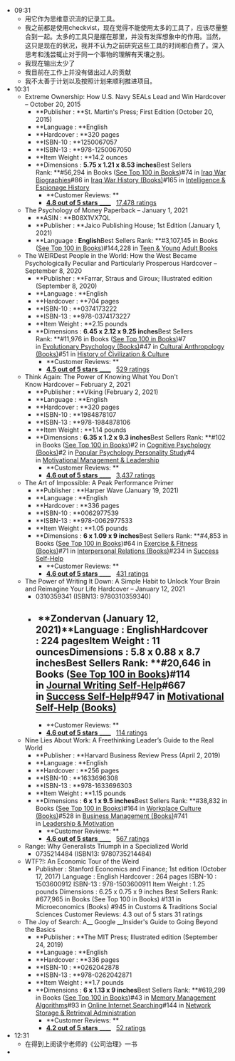 - 09:31
    - 用它作为思维意识流的记录工具。
    - 我之前都是使用checkvist，现在觉得不能使用太多的工具了，应该尽量整合到一起。太多的工具只是摆在那里，并没有发挥想象中的作用。当然，这只是现在的状况，我并不认为之前研究这些工具的时间都白费了。深入思考和浅尝辄止对于同一个事物的理解有天壤之别。
    - 我现在输出太少了
    - 我目前在工作上并没有做出过人的贡献
    - 我不太善于计划以及按照计划来顺利推进项目。
- 10:31
    - Extreme Ownership: How U.S. Navy SEALs Lead and Win Hardcover – October 20, 2015
        - **Publisher : **St. Martin's Press; First Edition (October 20, 2015)
        - **Language : **English
        - **Hardcover : **320 pages
        - **ISBN-10 : **1250067057
        - **ISBN-13 : **978-1250067050
        - **Item Weight : **14.2 ounces
        - **Dimensions : **5.75 x 1.21 x 8.53 inches**Best Sellers Rank: **#56,294 in Books ([See Top 100 in Books](https://www.amazon.com/gp/bestsellers/books/ref=pd_zg_ts_books))#74 in [Iraq War Biographies](https://www.amazon.com/gp/bestsellers/books/9681306011/ref=pd_zg_hrsr_books)#86 in [Iraq War History (Books)](https://www.amazon.com/gp/bestsellers/books/387040011/ref=pd_zg_hrsr_books)#165 in [Intelligence & Espionage History](https://www.amazon.com/gp/bestsellers/books/5015/ref=pd_zg_hrsr_books)
            - **Customer Reviews: **
            - [__4.8 out of 5 stars__ ____](javascript:void%280%29)   [17,478 ratings](https://www.amazon.com/Extreme-Ownership-U-S-Navy-SEALs/dp/1250067057#customerReviews)
    - The Psychology of Money Paperback – January 1, 2021
        - **ASIN : **B08X1VX7QL
        - **Publisher : **Jaico Publishing House; 1st Edition (January 1, 2021)
        - **Language : **English**Best Sellers Rank: **#3,107,145 in Books ([See Top 100 in Books](https://www.amazon.com/gp/bestsellers/books/ref=pd_zg_ts_books))#144,228 in [Teen & Young Adult Books](https://www.amazon.com/gp/bestsellers/books/28/ref=pd_zg_hrsr_books)
    - The WEIRDest People in the World: How the West Became Psychologically Peculiar and Particularly Prosperous Hardcover – September 8, 2020
        - **Publisher : **Farrar, Straus and Giroux; Illustrated edition (September 8, 2020)
        - **Language : **English
        - **Hardcover : **704 pages
        - **ISBN-10 : **0374173222
        - **ISBN-13 : **978-0374173227
        - **Item Weight : **2.15 pounds
        - **Dimensions : **6.45 x 2.12 x 9.25 inches**Best Sellers Rank: **#11,976 in Books ([See Top 100 in Books](https://www.amazon.com/gp/bestsellers/books/ref=pd_zg_ts_books))#7 in [Evolutionary Psychology (Books)](https://www.amazon.com/gp/bestsellers/books/13922612011/ref=pd_zg_hrsr_books)#47 in [Cultural Anthropology (Books)](https://www.amazon.com/gp/bestsellers/books/11235/ref=pd_zg_hrsr_books)#51 in [History of Civilization & Culture](https://www.amazon.com/gp/bestsellers/books/15812171/ref=pd_zg_hrsr_books)
            - **Customer Reviews: **
            - [__4.5 out of 5 stars__ ____](javascript:void%280%29)   [529 ratings](https://www.amazon.com/WEIRDest-People-World-Psychologically-Particularly/dp/0374173222/ref=sr_1_1?crid=3MEBDXQD9R3PD&dchild=1&keywords=the+weirdest+people+in+the+world&qid=1620459208&sprefix=the+weired%2Caps%2C417&sr=8-1#customerReviews)
    - Think Again: The Power of Knowing What You Don't Know Hardcover – February 2, 2021
        - **Publisher : **Viking (February 2, 2021)
        - **Language : **English
        - **Hardcover : **320 pages
        - **ISBN-10 : **1984878107
        - **ISBN-13 : **978-1984878106
        - **Item Weight : **1.14 pounds
        - **Dimensions : **6.35 x 1.2 x 9.3 inches**Best Sellers Rank: **#102 in Books ([See Top 100 in Books](https://www.amazon.com/gp/bestsellers/books/ref=pd_zg_ts_books))#2 in [Cognitive Psychology (Books)](https://www.amazon.com/gp/bestsellers/books/573358/ref=pd_zg_hrsr_books)#2 in [Popular Psychology Personality Study](https://www.amazon.com/gp/bestsellers/books/11194/ref=pd_zg_hrsr_books)#4 in [Motivational Management & Leadership](https://www.amazon.com/gp/bestsellers/books/2685/ref=pd_zg_hrsr_books)
            - **Customer Reviews: **
            - [__4.6 out of 5 stars__ ____](javascript:void%280%29)   [3,437 ratings](https://www.amazon.com/Think-Again-Power-Knowing-What/dp/1984878107/ref=sr_1_1?dchild=1&keywords=think+again&qid=1620459426&sr=8-1#customerReviews)
    - The Art of Impossible: A Peak Performance Primer
        - **Publisher : **Harper Wave (January 19, 2021)
        - **Language : **English
        - **Hardcover : **336 pages
        - **ISBN-10 : **0062977539
        - **ISBN-13 : **978-0062977533
        - **Item Weight : **1.05 pounds
        - **Dimensions : **6 x 1.09 x 9 inches**Best Sellers Rank: **#4,853 in Books ([See Top 100 in Books](https://www.amazon.com/gp/bestsellers/books/ref=pd_zg_ts_books))#64 in [Exercise & Fitness (Books)](https://www.amazon.com/gp/bestsellers/books/4645/ref=pd_zg_hrsr_books)#71 in [Interpersonal Relations (Books)](https://www.amazon.com/gp/bestsellers/books/4732/ref=pd_zg_hrsr_books)#234 in [Success Self-Help](https://www.amazon.com/gp/bestsellers/books/4749/ref=pd_zg_hrsr_books)
            - **Customer Reviews: **
            - [__4.6 out of 5 stars__ ____](javascript:void%280%29)   [431 ratings](https://www.amazon.com/Art-Impossible-Peak-Performance-Primer/dp/0062977539?ref_=ast_slp_dp#customerReviews)
    - The Power of Writing It Down: A Simple Habit to Unlock Your Brain and Reimagine Your Life Hardcover – January 12, 2021
        - 0310359341 (ISBN13: 9780310359340)
        - ##  **Zondervan (January 12, 2021)**Language : **English**Hardcover : **224 pages**Item Weight : **11 ounces**Dimensions : **5.8 x 0.88 x 8.7 inches**Best Sellers Rank: **#20,646 in Books ([See Top 100 in Books](https://www.amazon.com/gp/bestsellers/books/ref=pd_zg_ts_books))#114 in [Journal Writing Self-Help](https://www.amazon.com/gp/bestsellers/books/4742/ref=pd_zg_hrsr_books)#667 in [Success Self-Help](https://www.amazon.com/gp/bestsellers/books/4749/ref=pd_zg_hrsr_books)#947 in [Motivational Self-Help (Books)](https://www.amazon.com/gp/bestsellers/books/4744/ref=pd_zg_hrsr_books)
            - **Customer Reviews: **
            - [__4.6 out of 5 stars__ ____](javascript:void%280%29)   [114 ratings](https://www.amazon.com/Power-Writing-Down-Simple-Reimagine/dp/0310359341/ref=sr_1_10?crid=34MSB0JBUFGOZ&dchild=1&keywords=the+art+of+impossible&qid=1620459647&sprefix=the+art+of+impo%2Caps%2C407&sr=8-10#customerReviews)
    - Nine Lies About Work: A Freethinking Leader’s Guide to the Real World
        - **Publisher : **Harvard Business Review Press (April 2, 2019)
        - **Language : **English
        - **Hardcover : **256 pages
        - **ISBN-10 : **1633696308
        - **ISBN-13 : **978-1633696303
        - **Item Weight : **1.15 pounds
        - **Dimensions : **6 x 1 x 9.5 inches**Best Sellers Rank: **#38,832 in Books ([See Top 100 in Books](https://www.amazon.com/gp/bestsellers/books/ref=pd_zg_ts_books))#164 in [Workplace Culture (Books)](https://www.amazon.com/gp/bestsellers/books/2571/ref=pd_zg_hrsr_books)#528 in [Business Management (Books)](https://www.amazon.com/gp/bestsellers/books/2683/ref=pd_zg_hrsr_books)#741 in [Leadership & Motivation](https://www.amazon.com/gp/bestsellers/books/2682/ref=pd_zg_hrsr_books)
            - **Customer Reviews: **
            - [__4.6 out of 5 stars__ ____](javascript:void%280%29)   [567 ratings](https://www.amazon.com/Nine-Lies-about-Work-Freethinking/dp/1633696308/ref=sr_1_1?dchild=1&keywords=nine+lies+about+work&qid=1620460434&sr=8-1#customerReviews)
    - Range: Why Generalists Triumph in a Specialized World
        - 0735214484 (ISBN13: 9780735214484)
    - WTF?!: An Economic Tour of the Weird
        - Publisher : Stanford Economics and Finance; 1st edition (October 17, 2017)
Language : English
Hardcover : 264 pages
ISBN-10 : 1503600912
ISBN-13 : 978-1503600911
Item Weight : 1.25 pounds
Dimensions : 6.25 x 0.75 x 9 inches
Best Sellers Rank: #677,965 in Books (See Top 100 in Books)
#131 in Microeconomics (Books)
#945 in Customs & Traditions Social Sciences
Customer Reviews: 4.3 out of 5 stars    31 ratings
    - The Joy of Search: A__ Google __Insider's Guide to Going Beyond the Basics 
        - **Publisher : **The MIT Press; Illustrated edition (September 24, 2019)
        - **Language : **English
        - **Hardcover : **336 pages
        - **ISBN-10 : **0262042878
        - **ISBN-13 : **978-0262042871
        - **Item Weight : **1.7 pounds
        - **Dimensions : **6 x 1.13 x 9 inches**Best Sellers Rank: **#619,299 in Books ([See Top 100 in Books](https://www.amazon.com/gp/bestsellers/books/ref=pd_zg_ts_books))#43 in [Memory Management Algorithms](https://www.amazon.com/gp/bestsellers/books/3882/ref=pd_zg_hrsr_books)#93 in [Online Internet Searching](https://www.amazon.com/gp/bestsellers/books/69771/ref=pd_zg_hrsr_books)#144 in [Network Storage & Retrieval Administration](https://www.amazon.com/gp/bestsellers/books/10806617011/ref=pd_zg_hrsr_books)
            - **Customer Reviews: **
            - [__4.2 out of 5 stars__ ____](javascript:void%280%29)   [52 ratings](https://www.amazon.com/Joy-Search-Google-Insiders-Beyond/dp/0262042878/ref=sr_1_1?dchild=1&keywords=the+joy+of+search&qid=1620462349&sr=8-1#customerReviews)
- 12:31
    - 在得到上阅读宁老师的《公司治理》一书
- 
